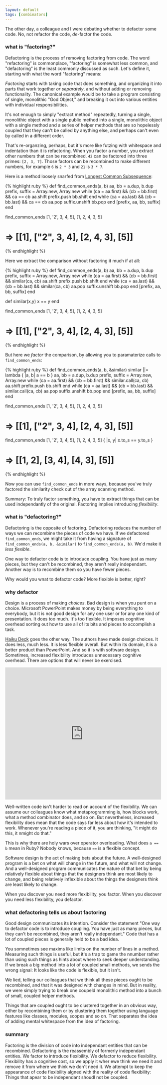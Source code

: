 ```yaml
---
layout: default
tags: [combinators]
---
```


The other day, a colleague and I were debating whether to defactor some code. No, not refactor the code, *de*-factor the code.

### what is "factoring?"

Defactoring is the process of removing factoring from code. The word "refactoring" is commonplace, "factoring" is somewhat less common, and "defactoring" is the least commonly discussed as such. Let's define it, starting with what the word "factoring" means:

*Factoring* starts with taking code that does something, and organizing it into parts that work together *or separately*, and without adding or removing functionality. The canonical example would be to take a program consisting of single, monolithic "God Object," and breaking it out into various entities with individual responsibilities.

It's not enough to simply "extract method" repeatedly, turning a single, monolithic object with a single public method into a single, monolithic object with a single method and a series of helper methods that are so hopelessly coupled that they can't be called by anything else, and perhaps can't even by called in a different order.

That's re-organzing, perhaps, but it's more like futzing with whitespace and indentation than it is refactoring. When you factor a number, you extract other numbers that can be recombined. `42` can be factored into three primes: `[2, 3, 7]`. Those factors can be recombined to make different numbers, for example `6` is `2 * 3` and `21` is `3 * 7`.

Here is a method loosely snarfed from [Longest Common Subsequence](http://rosettacode.org/wiki/Longest_common_subsequence#Ruby):

{% highlight ruby %}
def find_common_ends(a, b)
  aa, bb = a.dup, b.dup
  prefix, suffix = Array.new, Array.new
  while (ca = aa.first) && (cb = bb.first) && ca == cb
    aa.shift
    prefix.push bb.shift
  end
  while (ca = aa.last) && (cb = bb.last) && ca == cb
    aa.pop
    suffix.unshift bb.pop
  end
  [prefix, aa, bb, suffix]
end

find_common_ends [1, '2', 3, 4, 5], [1, 2, 4, 3, 5]
  # => [[1], ["2", 3, 4], [2, 4, 3], [5]]
{% endhighlight %}

Here we extract the comparison without factoring it much if at all:

{% highlight ruby %}
def find_common_ends(a, b)
  aa, bb = a.dup, b.dup
  prefix, suffix = Array.new, Array.new
  while (ca = aa.first) && (cb = bb.first) && similar(ca, cb)
    aa.shift
    prefix.push bb.shift
  end
  while (ca = aa.last) && (cb = bb.last) && similar(ca, cb)
    aa.pop
    suffix.unshift bb.pop
  end
  [prefix, aa, bb, suffix]
end

def similar(x,y)
  x == y
end

find_common_ends [1, '2', 3, 4, 5], [1, 2, 4, 3, 5]
  # => [[1], ["2", 3, 4], [2, 4, 3], [5]]
{% endhighlight %}

But here we *factor* the comparison, by allowing you to paramaterize calls to `find_common_ends`:

{% highlight ruby %}
def find_common_ends(a, b, &similar)
  similar ||= lambda { |a, b| a == b }
  aa, bb = a.dup, b.dup
  prefix, suffix = Array.new, Array.new
  while (ca = aa.first) && (cb = bb.first) && similar.call(ca, cb)
    aa.shift
    prefix.push bb.shift
  end
  while (ca = aa.last) && (cb = bb.last) && similar.call(ca, cb)
    aa.pop
    suffix.unshift bb.pop
  end
  [prefix, aa, bb, suffix]
end

find_common_ends [1, '2', 3, 4, 5], [1, 2, 4, 3, 5]
  # => [[1], ["2", 3, 4], [2, 4, 3], [5]]

find_common_ends [1, '2', 3, 4, 5], [1, 2, 4, 3, 5] { |x, y| x.to_s == y.to_s }
  # => [[1, 2], [3, 4], [4, 3], [5]]
{% endhighlight %}

Now you can use `find_common_ends` in more ways, because you've truly factored the similarity check out of the array scanning method.

Summary: To truly factor something, you have to extract things that can be used independantly of the original. Factoring implies introducing *flexibility*.

### what is "defactoring?"

Defactoring is the opposite of factoring. Defactoring reduces the number of ways we can recombine the pieces of code we have. If we defactored `find_common_ends`, we might take it from having a signature of `find_common_ends(a, b, &similar)` to `find_common_ends(a, b)`. We'd make it *less flexible*.

One way to defactor code is to introduce coupling. You have just as many pieces, but they can't be recombined, they aren't really independant. Another way is to recombine them so you have fewer pieces.

Why would you wnat to defactor code? More flexible is better, right?

### why defactor

Design is a process of making *choices*. Bad design is when you punt on a choice. Microsoft PowerPoint makes money by being everything to everybody, but it is not good design for any one user or for any one kind of presentation. It does too much. It's too flexible. It imposes cognitive overhead sorting out how to use all of its bits and pieces to accomplish a task.

[Haiku Deck](http://www.haikudeck.com) goes the other way. The authors have made design choices. It does less, much less. It is less flexible overall. But within its domain, it is a better product than PowerPoint. And so it is with software design. Sometimes, increased flexibility introduces unnecessary cognitive overhead. There are options that will never be exercised.

<iframe src="http://www.haikudeck.com/e/pjz03GUWZb" width="500" height="423" frameborder="0" marginheight="10" marginwidth="0" scrolling="no">
Something that shouldn't matter
</iframe>

Well-written code isn't harder to read on account of the flexibility. We can assume our colleagues know what metaprogramming is, how blocks work, what a method combinator does, and so on. But nevertheless, increased flexibility does mean that the code says far less about how it's intended to work. Whenever you're reading a piece of it, you are thinking, "it might do this, it nmight do that."

This is why there are holy wars over operator overloading. What does `a == b` mean in Ruby? Nobody knows, because `==` is a flexible concept.

Software design is the act of making bets about the future. A well-designed program is a bet on what will change in the future, and what will not change. And a well-designed program communicates the nature of that bet by being relatively flexible about things that the designers think are most likely to change, and being relatively inflexible about the things the designers think are least likely to change.

When you discover you need more flexibility, you factor. When you discover you need less flexibility, you defactor.

### what defactoring tells us about factoring

Good design communicates its intention. Consider the statement "One way to defactor code is to introduce coupling. You have just as many pieces, but they can't be recombined, they aren't really independant." Code that has a lot of coupled pieces is generally held to be a bad idea.

You somnetimes see maxims like limits on the number of lines in a method. Measuring such things is useful, but it's a trap to game the nnumber rather than using such things as hints about where to seek deeper understanding. If we break a big method into a lot of coupled small methods, we sends the wrong signal: It looks like the code is flexible, but it isn't.

We lied, telling our colleagues that we think all these pieces ought to be recombined, and that it was designed with changes in mind. But in reality, we were simply trying to break one coupeld monolithic method into a bunch of small, coupled helper methods.

Things that are coupled ought to be clustered together in an obvious way, either by recombining them or by clustering them together using language features like classes, modules, scopes and so on. That separates the idea of adding mental whitespace from the idea of factoring.

### summary

Factoring is the division of code into independant entities that can be recombined. Defactoring is the reassembly of formerly independant entities. We factor to introduce flexibility. We defactor to reduce flexibility. Flexibility has a cognitive cost, so we apply it wher ewe think we need it and remove it from where we think we don't need it. We attempt to keep the appearance of code flexibility algned with the reality of code flexibility: Things that apear to be independant shoudl not be coupled.